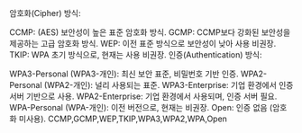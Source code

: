 암호화(Cipher) 방식:

CCMP: (AES) 보안성이 높은 표준 암호화 방식.
GCMP: CCMP보다 강화된 보안성을 제공하는 고급 암호화 방식.
WEP: 이전 표준 방식으로 보안성이 낮아 사용 비권장.
TKIP: WPA 초기 방식으로, 현재는 사용 비권장.
인증(Authentication) 방식:

WPA3-Personal (WPA3-개인): 최신 보안 표준, 비밀번호 기반 인증.
WPA2-Personal (WPA2-개인): 널리 사용되는 표준.
WPA3-Enterprise: 기업 환경에서 인증 서버 기반으로 사용.
WPA2-Enterprise: 기업 환경에서 사용되며, 인증 서버 필요.
WPA-Personal (WPA-개인): 이전 버전으로, 현재는 비권장.
Open: 인증 없음 (암호화 미사용).
CCMP,GCMP,WEP,TKIP,WPA3,WPA2,WPA,Open